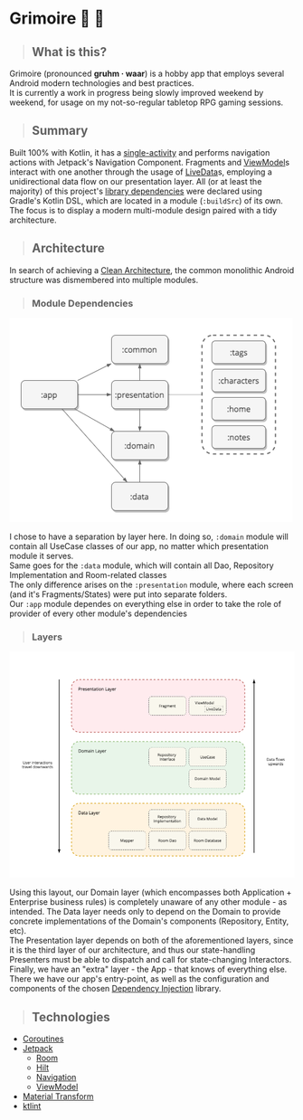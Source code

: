 # Grimoire :crystal_ball: :open_book:
> ## What is this?
Grimoire (pronounced **gruhm · waar**) is a hobby app that employs several Android modern technologies and best practices. <br>
It is currently a work in progress being slowly improved weekend by weekend, for usage on my not-so-regular tabletop RPG gaming sessions.


> ## Summary
Built 100% with Kotlin, it has a [single-activity](app/src/main/java/com/peterkrauz/grimoire/MainActivity.kt) and performs navigation actions
with Jetpack's Navigation Component. Fragments and [ViewModel](https://developer.android.com/topic/libraries/architecture/viewmodel)s interact with one another
through the usage of [LiveData](https://developer.android.com/topic/libraries/architecture/livedata)s, employing a unidirectional data flow on our presentation layer.
All (or at least the majority) of this project's [library dependencies](buildSrc/src/main/java) were declared using Gradle's Kotlin DSL, which are located in a module (`:buildSrc`) of its own.
The focus is to display a modern multi-module design paired with a tidy architecture.


> ## Architecture
In search of achieving a [Clean Architecture](https://blog.cleancoder.com/uncle-bob/2012/08/13/the-clean-architecture.html), the common monolithic Android structure
was dismembered into multiple modules.

> ### Module Dependencies
![dependencies](diagrams/module_dependencies.png)

I chose to have a separation by layer here. In doing so, `:domain` module will contain all UseCase classes of our app, no matter which presentation module it serves.<br>
Same goes for the `:data` module, which will contain all Dao, Repository Implementation and Room-related classes <br>
The only difference arises on the `:presentation` module, where each screen (and it's Fragments/States) were put into separate folders.<br>
Our `:app` module dependes on everything else in order to take the role of provider of every other module's dependencies

> ### Layers
![layers](diagrams/architecture_layers.png)

Using this layout, our Domain layer (which encompasses both Application + Enterprise business rules) is completely unaware of any other module - as intended. The Data layer needs only to depend on the Domain to provide concrete implementations of the Domain's components (Repository, Entity, etc). <br>
The Presentation layer depends on both of the aforementioned layers, since it is the third layer of our architecture, and thus our state-handling Presenters must be able to dispatch and call for state-changing Interactors. <br>
Finally, we have an "extra" layer - the App - that knows of everything else. There we have our app's entry-point, as well as the configuration and components of the chosen [Dependency Injection](https://java-design-patterns.com/patterns/dependency-injection/) library.


> ## Technologies
* [Coroutines](https://developer.android.com/kotlin/coroutines)
* [Jetpack](https://developer.android.com/jetpack)
  * [Room](https://developer.android.com/topic/libraries/architecture/room)
  * [Hilt](https://developer.android.com/training/dependency-injection/hilt-android)
  * [Navigation](https://developer.android.com/guide/navigation)
  * [ViewModel](https://developer.android.com/topic/libraries/architecture/viewmodel)
* [Material Transform](https://material.io/develop/android/theming/motion)
* [ktlint](https://github.com/pinterest/ktlint)
